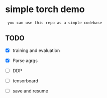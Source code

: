 # simple torch demo 
``` you can use this repo as a simple codebase```

## TODO

- [x] training and evaluation
- [x] Parse agrgs  
- [ ] DDP 
- [ ] tensorboard 
- [ ] save and resume 
  